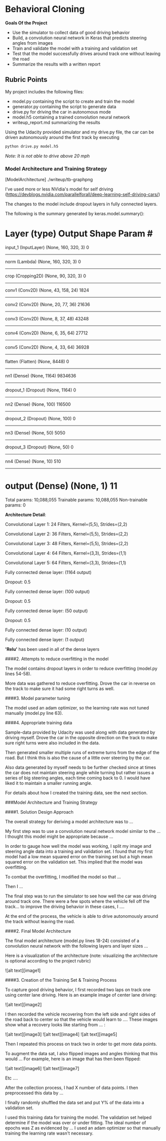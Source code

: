 # Behavioral Cloning 

**Goals Of the Project**

* Use the simulator to collect data of good driving behavior
* Build, a convolution neural network in Keras that predicts steering angles from images
* Train and validate the model with a training and validation set
* Test that the model successfully drives around track one without leaving the road
* Summarize the results with a written report

## Rubric Points

My project includes the following files:
* model.py containing the script to create and train the model
* generator.py containing the script to generate data
* drive.py for driving the car in autonomous mode
* model.h5 containing a trained convolution neural network 
* writeup_report.md summarizing the results

Using the Udacity provided simulator and my drive.py file, the car can be driven autonomously around the first track by executing 
```sh
python drive.py model.h5
```

*Note: It is not able to drive above 20 mph*

### Model Architecture and Training Strategy

[ModelArchitecture] ./writeup/tb-graphpng

I've used more or less NVidia's model for self driving (https://devblogs.nvidia.com/parallelforall/deep-learning-self-driving-cars/)

The changes to the model include dropout layers in fully connected layers.

The following is the summary generated by keras.model.summary():

Layer (type)                 Output Shape              Param #   
=================================================================
input_1 (InputLayer)         (None, 160, 320, 3)       0         
_________________________________________________________________
norm (Lambda)                (None, 160, 320, 3)       0         
_________________________________________________________________
crop (Cropping2D)            (None, 90, 320, 3)        0         
_________________________________________________________________
conv1 (Conv2D)               (None, 43, 158, 24)       1824      
_________________________________________________________________
conv2 (Conv2D)               (None, 20, 77, 36)        21636     
_________________________________________________________________
conv3 (Conv2D)               (None, 8, 37, 48)         43248     
_________________________________________________________________
conv4 (Conv2D)               (None, 6, 35, 64)         27712     
_________________________________________________________________
conv5 (Conv2D)               (None, 4, 33, 64)         36928     
_________________________________________________________________
flatten (Flatten)            (None, 8448)              0         
_________________________________________________________________
nn1 (Dense)                  (None, 1164)              9834636   
_________________________________________________________________
dropout_1 (Dropout)          (None, 1164)              0         
_________________________________________________________________
nn2 (Dense)                  (None, 100)               116500    
_________________________________________________________________
dropout_2 (Dropout)          (None, 100)               0         
_________________________________________________________________
nn3 (Dense)                  (None, 50)                5050      
_________________________________________________________________
dropout_3 (Dropout)          (None, 50)                0         
_________________________________________________________________
nn4 (Dense)                  (None, 10)                510       
_________________________________________________________________
output (Dense)               (None, 1)                 11        
=================================================================
Total params: 10,088,055
Trainable params: 10,088,055
Non-trainable params: 0

**Architecture Detail**:

Convolutional Layer 1: 24 Filters, Kernel=(5,5), Strides=(2,2)
 
Convolutional Layer 2: 36 Filters, Kernel=(5,5), Strides=(2,2)

Convolutional Layer 3: 48 Filters, Kernel=(5,5), Strides=(2,2)

Convolutional Layer 4: 64 Filters, Kernel=(3,3), Strides=(1,1)

Convolutional Layer 5: 64 Filters, Kernel=(3,3), Strides=(1,1)

Fully connected dense layer: (1164 output)

Dropout: 0.5

Fully connected dense layer: (100 output)

Dropout: 0.5

Fully connected dense layer: (50 output)

Dropout: 0.5

Fully connected dense layer: (10 output)

Fully connected dense layer: (1 output)

**'Relu'** has been used in all of the dense layers

####2. Attempts to reduce overfitting in the model

The model contains dropout layers in order to reduce overfitting (model.py lines 54-58). 

More data was gathered to reduce overfitting. Drove the car in reverse on the track to make sure
 it had some right turns as well. 
 
####3. Model parameter tuning

The model used an adam optimizer, so the learning rate was not tuned manually (model.py line 63).

####4. Appropriate training data

Sample-data provided by Udacity was used along with data generated by driving myself. Drove the car
in the opposite direction on the track to make sure right turns were also included in the data.

Then generated smaller multiple runs of extreme turns from the edge of the road. But I think this is 
also the cause of a little over steering by the car.

Also data generated by myself needs to be further checked since at times the car does not maintain steering
angle while turning but rather issues a series of big steering angles, each time coming back to 0. I would
 have liked it to maintain a smaller running angle.

For details about how I created the training data, see the next section. 

###Model Architecture and Training Strategy

####1. Solution Design Approach

The overall strategy for deriving a model architecture was to ...

My first step was to use a convolution neural network model similar to the ... I thought this model might be appropriate because ...

In order to gauge how well the model was working, I split my image and steering angle data into a training and validation set. I found that my first model had a low mean squared error on the training set but a high mean squared error on the validation set. This implied that the model was overfitting. 

To combat the overfitting, I modified the model so that ...

Then I ... 

The final step was to run the simulator to see how well the car was driving around track one. There were a few spots where the vehicle fell off the track... to improve the driving behavior in these cases, I ....

At the end of the process, the vehicle is able to drive autonomously around the track without leaving the road.

####2. Final Model Architecture

The final model architecture (model.py lines 18-24) consisted of a convolution neural network with the following layers and layer sizes ...

Here is a visualization of the architecture (note: visualizing the architecture is optional according to the project rubric)

![alt text][image1]

####3. Creation of the Training Set & Training Process

To capture good driving behavior, I first recorded two laps on track one using center lane driving. Here is an example image of center lane driving:

![alt text][image2]

I then recorded the vehicle recovering from the left side and right sides of the road back to center so that the vehicle would learn to .... These images show what a recovery looks like starting from ... :

![alt text][image3]
![alt text][image4]
![alt text][image5]

Then I repeated this process on track two in order to get more data points.

To augment the data sat, I also flipped images and angles thinking that this would ... For example, here is an image that has then been flipped:

![alt text][image6]
![alt text][image7]

Etc ....

After the collection process, I had X number of data points. I then preprocessed this data by ...


I finally randomly shuffled the data set and put Y% of the data into a validation set. 

I used this training data for training the model. The validation set helped determine if the model was over or under fitting. The ideal number of epochs was Z as evidenced by ... I used an adam optimizer so that manually training the learning rate wasn't necessary.
